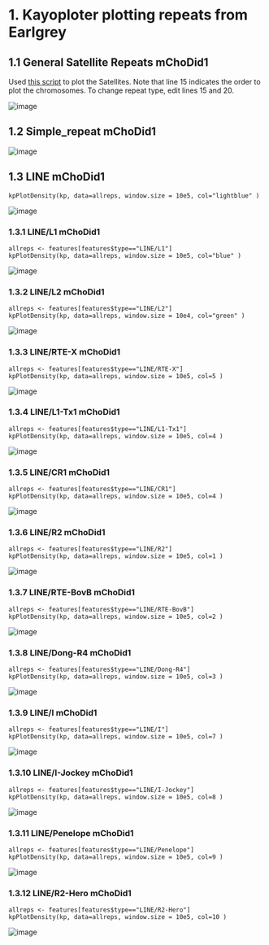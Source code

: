 # 1. Kayoploter plotting repeats from Earlgrey
## 1.1 General Satellite Repeats mChoDid1

Used [this script](https://github.com/marcelauliano/mChoDid1/blob/main/repeats/plot_repeats.R) to plot the Satellites. Note that line 15 indicates the order to plot the chromosomes. 
To change repeat type, edit lines 15 and 20.

![image](https://github.com/user-attachments/assets/a278907c-1605-42fc-85de-2fd04e931935)

## 1.2 Simple_repeat mChoDid1
![image](https://github.com/user-attachments/assets/54176eb1-a67d-40d7-9f84-f14d85c131e8)


## 1.3 LINE mChoDid1

```
kpPlotDensity(kp, data=allreps, window.size = 10e5, col="lightblue" )
```

![image](https://github.com/user-attachments/assets/20c8677c-aab2-418b-8721-0de93939e6a6)

### 1.3.1 LINE/L1 mChoDid1

```
allreps <- features[features$type=="LINE/L1"]
kpPlotDensity(kp, data=allreps, window.size = 10e5, col="blue" )
```

![image](https://github.com/user-attachments/assets/d801d328-6256-4bf7-9047-e8e4fe9cabc8)


### 1.3.2 LINE/L2 mChoDid1

```
allreps <- features[features$type=="LINE/L2"]
kpPlotDensity(kp, data=allreps, window.size = 10e4, col="green" )
```

![image](https://github.com/user-attachments/assets/817119a2-83b4-40a6-a297-d2c18031c876)

### 1.3.3 LINE/RTE-X mChoDid1

```
allreps <- features[features$type=="LINE/RTE-X"]
kpPlotDensity(kp, data=allreps, window.size = 10e5, col=5 )
```
![image](https://github.com/user-attachments/assets/7d66b966-9fd9-4f30-9ec8-9eb8259f5ca8)

### 1.3.4 LINE/L1-Tx1 mChoDid1

```
allreps <- features[features$type=="LINE/L1-Tx1"]
kpPlotDensity(kp, data=allreps, window.size = 10e5, col=4 )
```
![image](https://github.com/user-attachments/assets/3518702b-9e50-4ecb-a7ed-19fa1206208e)

### 1.3.5 LINE/CR1 mChoDid1
```
allreps <- features[features$type=="LINE/CR1"]
kpPlotDensity(kp, data=allreps, window.size = 10e5, col=4 )
```
![image](https://github.com/user-attachments/assets/b94d91f9-1b5d-4878-ab83-285ccfcd18a2)

### 1.3.6 LINE/R2 mChoDid1
```
allreps <- features[features$type=="LINE/R2"]
kpPlotDensity(kp, data=allreps, window.size = 10e5, col=1 )
```
![image](https://github.com/user-attachments/assets/49d5b2a7-9704-4a2e-a0bf-bf1370f24e20)

### 1.3.7 LINE/RTE-BovB mChoDid1
```
allreps <- features[features$type=="LINE/RTE-BovB"]
kpPlotDensity(kp, data=allreps, window.size = 10e5, col=2 )
```
![image](https://github.com/user-attachments/assets/ccc0d4e9-d7ca-451d-85fd-61b75d19cf31)

### 1.3.8 LINE/Dong-R4 mChoDid1

```
allreps <- features[features$type=="LINE/Dong-R4"]
kpPlotDensity(kp, data=allreps, window.size = 10e5, col=3 )
```
![image](https://github.com/user-attachments/assets/9063b6e5-10db-4418-97e1-4605da87b702)

### 1.3.9 LINE/I mChoDid1
```
allreps <- features[features$type=="LINE/I"]
kpPlotDensity(kp, data=allreps, window.size = 10e5, col=7 )
```
![image](https://github.com/user-attachments/assets/0197234d-6428-48d0-b54a-13126227b781)

### 1.3.10 LINE/I-Jockey mChoDid1
```
allreps <- features[features$type=="LINE/I-Jockey"]
kpPlotDensity(kp, data=allreps, window.size = 10e5, col=8 )
```
![image](https://github.com/user-attachments/assets/93e3860a-4106-4f5c-97dd-21e14770a61f)

### 1.3.11 LINE/Penelope mChoDid1
```
allreps <- features[features$type=="LINE/Penelope"]
kpPlotDensity(kp, data=allreps, window.size = 10e5, col=9 )
```
![image](https://github.com/user-attachments/assets/e3e37044-2130-465f-a6c1-e2a427a26c95)

### 1.3.12 LINE/R2-Hero mChoDid1
```
allreps <- features[features$type=="LINE/R2-Hero"]
kpPlotDensity(kp, data=allreps, window.size = 10e5, col=10 )
```
![image](https://github.com/user-attachments/assets/d42f05e6-09aa-4add-8702-09e3d36b276a)


